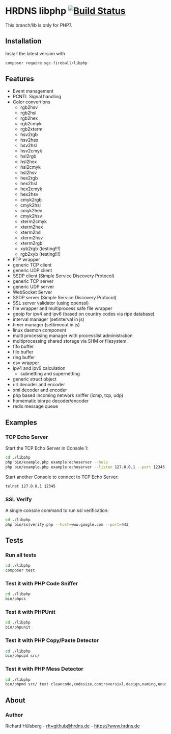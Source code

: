 # HRDNS libphp [![Build Status](https://travis-ci.org/sgc-fireball/libphp.svg)](https://travis-ci.org/sgc-fireball/libphp)

This branch/lib is only for PHP7.

## Installation

Install the latest version with

```bash
composer require sgc-fireball/libphp
```

## Features
- Event management 
- PCNTL Signal handling
- Color convertions
    - rgb2hsv
    - rgb2hsl
    - rgb2hex
    - rgb2cmyk
    - rgb2xterm
    - hsv2rgb
    - hsv2hex
    - hsv2hsl
    - hsv2cmyk
    - hsl2rgb
    - hsl2hex
    - hsl2cmyk
    - hsl2hsv
    - hex2rgb
    - hex2hsl
    - hex2cmyk
    - hex2hsv
    - cmyk2rgb
    - cmyk2hsl
    - cmyk2hex
    - cmyk2hsv
    - xterm2cmyk
    - xterm2hex
    - xterm2hsl
    - xterm2hsv
    - xterm2rgb
    - xyb2rgb (testing!!!)
    - rgb2xyb (testing!!!)
- FTP wrapper
- generic TCP client
- generic UDP client
- SSDP client (Simple Service Discovery Protocol)
- generic TCP server
- generic UDP server
- WebSocket Server
- SSDP server (Simple Service Discovery Protocol)
- SSL server validator (using openssl)
- file wrapper and multiprocess safe file wrapper
- geoip for ipv4 and ipv6 (based on country codes via ripe database)
- interval manager (setinterval in js)
- timer manager (settimeout in js)
- linux daemon component
- multi processing manager with processlist administration
- multiprocessing shared storage via SHM or filesystem.
- fifo buffer
- filo buffer
- ring buffer
- csv wrapper
- ipv4 and ipv6 calculation
    - subnetting and supernetting
- generic struct object
- url decoder and encoder
- xml decoder and encoder
- php based incoming network sniffer (icmp, tcp, udp)
- homematic binrpc decoder/encoder
- redis message queue

## Examples

### TCP Echo Server
Start the TCP Echo Server in Console 1:
```bash
cd ./libphp
php bin/example.php example:echoserver --help
php bin/example.php example:echoserver --listen 127.0.0.1 --port 12345
```
Start another Console to connect to TCP Echo Server:
```bash
telnet 127.0.0.1 12345
```

### SSL Verify
A single console command to run ssl verification:
```bash
cd ./libphp
php bin/sslverify.php --host=www.google.com --port=443
```

## Tests

### Run all tests

```bash
cd ./libphp
composer test
```

### Test it with PHP Code Sniffer

```bash
cd ./libphp
bin/phpcs
```
   
### Test it with PHPUnit

```bash
cd ./libphp
bin/phpunit
```

### Test it with PHP Copy/Paste Detector

```bash
cd ./libphp
bin/phpcpd src/
```

### Test it with PHP Mess Detector

```bash
cd ./libphp
bin/phpmd src/ text cleancode,codesize,controversial,design,naming,unusedcode --suffixes php
```

## About

### Author

Richard Hülsberg - [rh+github@hrdns.de](mailto:rh+github@hrdns.de) - <https://www.hrdns.de>